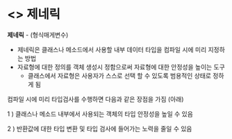 # <> 제네릭

**제네릭** - (형식매게변수)

- 제네릭은 클래스나 메소드에서 사용할 내부 데이터 타입을 컴파일 시에 미리 지정하는 방법
- 자료형에 대한 정의를 객체 생성시 정함으로써 자료형에 대한 안정성을 높이는 도구
  - 클래스에서 자료형은 사용자가 스스로 선택 할 수 있도록 범용적인 상태로 정하게 됨

컴파일 시에 미리 타입검사를 수행하면 다음과 같은 장점을 가짐 (아래)

 1 ) 클래스나 메소드 내부에서 사용되는 객체의 타입 안정성을 높일 수 있음

 2 ) 반환값에 대한 타입 변환 및 타입 검사에 들어가는 노력을 줄일 수 있음